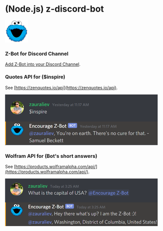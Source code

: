 # (Node.js) z-discord-bot
<img src="img/cookie_monster.png" width="75" height="75">

### Z-Bot for Discord Channel
[Add Z-Bot into your Discord Channel](https://discord.com/oauth2/authorize?client_id=825903337274081310&scope=bot).



### Quotes API for ($inspire)
See [https://zenquotes.io/api](https://zenquotes.io/api).

<img src="img/$inspire.png" width="500">



### Wolfram API for (Bot's short answers)
See [https://products.wolframalpha.com/api/](https://products.wolframalpha.com/api/).

<img src="img/short-answer.png" width="500">